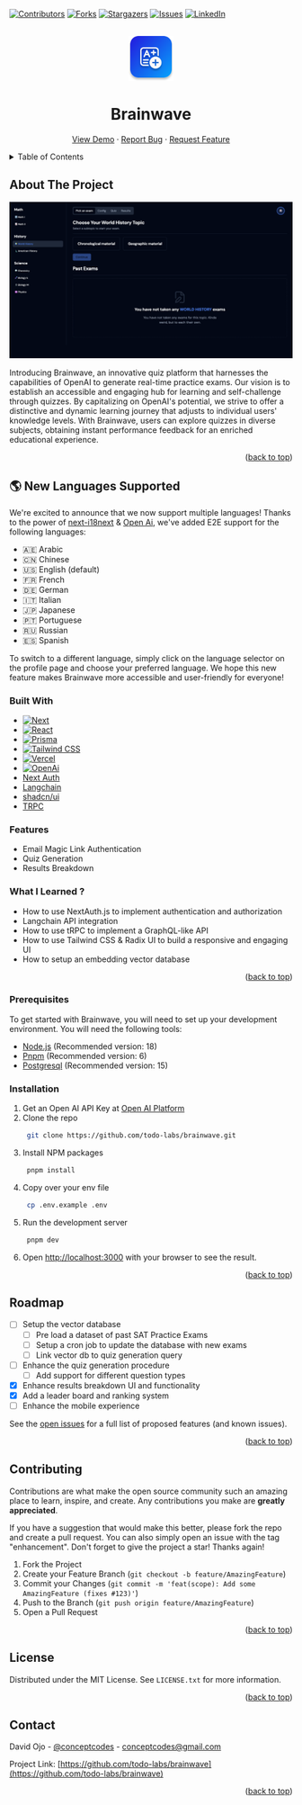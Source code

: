 <a name="readme-top"></a>

[![Contributors][contributors-shield]][contributors-url]
[![Forks][forks-shield]][forks-url]
[![Stargazers][stars-shield]][stars-url]
[![Issues][issues-shield]][issues-url]
[![LinkedIn][linkedin-shield]][linkedin-url]

<br />
<div align="center">
  <a href="https://github.com/todo-labs/brainwave">
    <img src="public/logo.svg" alt="Logo" width="80" height="80">
  </a>

<h1 align="center">Brainwave</h1>
  <p align="center">
    <a href="https://brainwave.quest">View Demo</a>
    ·
    <a href="https://github.com/todo-labs/brainwave/issues/new?assignees=&labels=&projects=&template=bug_report.md&title=">Report Bug</a>
    ·
    <a href="https://github.com/todo-labs/brainwave/issues/new?assignees=&labels=&projects=&template=feature_request.md&title=">Request Feature</a>
  </p>
</div>

<details>
  <summary>Table of Contents</summary>
  <ol>
    <li>
      <a href="#about-the-project">About The Project</a>
      <ul>
        <li><a href="#built-with">Built With</a></li>
      </ul>
    </li>
    <li>
      <a href="#getting-started">Getting Started</a>
      <ul>
        <li><a href="#prerequisites">Prerequisites</a></li>
        <li><a href="#installation">Installation</a></li>
      </ul>
    </li>
    <li><a href="#roadmap">Roadmap</a></li>
    <li><a href="#contributing">Contributing</a></li>
    <li><a href="#license">License</a></li>
    <li><a href="#contact">Contact</a></li>
  </ol>
</details>

## About The Project

[![Product Name Screen Shot][product-screenshot]][app-url]

Introducing Brainwave, an innovative quiz platform that harnesses the capabilities of OpenAI to generate real-time practice exams. Our vision is to establish an accessible and engaging hub for learning and self-challenge through quizzes. By capitalizing on OpenAI's potential, we strive to offer a distinctive and dynamic learning journey that adjusts to individual users' knowledge levels. With Brainwave, users can explore quizzes in diverse subjects, obtaining instant performance feedback for an enriched educational experience.

<p align="right">(<a href="#readme-top">back to top</a>)</p>

## 🌎 New Languages Supported

We're excited to announce that we now support multiple languages! Thanks to the power of [next-i18next](https://www.npmjs.com/package/next-i18next) & [Open Ai](https://openai.com/), we've added E2E support for the following languages:

- 🇦🇪 Arabic
- 🇨🇳 Chinese
- 🇺🇸 English (default)
- 🇫🇷 French
- 🇩🇪 German
- 🇮🇹 Italian
- 🇯🇵 Japanese
- 🇵🇹 Portuguese
- 🇷🇺 Russian
- 🇪🇸 Spanish

To switch to a different language, simply click on the language selector on the profile page and choose your preferred language. We hope this new feature makes Brainwave more accessible and user-friendly for everyone!

### Built With

- [![Next][Next.js]][Next-url]
- [![React][React.js]][React-url]
- [![Prisma][Prisma]][Prisma-url]
- [![Tailwind CSS][Tailwind CSS]][Tailwind CSS-url]
- [![Vercel][Vercel]][Verce-url]
- [![OpenAi][OpenAi]][OpenAi-url]
- [Next Auth](https://next-auth.js.org/)
- [Langchain](https://js.langchain.com/docs/get_started/introduction)
- [shadcn/ui](https://ui.shadcn.com/docs)
- [TRPC](https://trpc.io/)

### Features

- Email Magic Link Authentication
- Quiz Generation
- Results Breakdown

### What I Learned ?

- How to use NextAuth.js to implement authentication and authorization
- Langchain API integration
- How to use tRPC to implement a GraphQL-like API
- How to use Tailwind CSS & Radix UI to build a responsive and engaging UI
- How to setup an embedding vector database

<p align="right">(<a href="#readme-top">back to top</a>)</p>

### Prerequisites

To get started with Brainwave, you will need to set up your development environment. You will need the following tools:

- [Node.js](https://nodejs.org/) (Recommended version: 18)
- [Pnpm](https://pnpm.io/) (Recommended version: 6)
- [Postgresql](https://www.postgresql.org/) (Recommended version: 15)

### Installation

1. Get an Open AI API Key at [Open AI Platform](https://platform.openai.com/)
2. Clone the repo
   ```bash
    git clone https://github.com/todo-labs/brainwave.git
   ```
3. Install NPM packages
   ```bash
    pnpm install
   ```
4. Copy over your env file
   ```bash
    cp .env.example .env
   ```
5. Run the development server
   ```bash
    pnpm dev
   ```
6. Open [http://localhost:3000](http://localhost:3000) with your browser to see the result.

<p align="right">(<a href="#readme-top">back to top</a>)</p>

## Roadmap

- [ ] Setup the vector database
  - [ ] Pre load a dataset of past SAT Practice Exams
  - [ ] Setup a cron job to update the database with new exams
  - [ ] Link vector db to quiz generation query
- [ ] Enhance the quiz generation procedure
  - [ ] Add support for different question types
- [x] Enhance results breakdown UI and functionality
- [x] Add a leader board and ranking system
- [ ] Enhance the mobile experience

See the [open issues](https://github.com/todo-labs/brainwave/issues) for a full list of proposed features (and known issues).

<p align="right">(<a href="#readme-top">back to top</a>)</p>

## Contributing

Contributions are what make the open source community such an amazing place to learn, inspire, and create. Any contributions you make are **greatly appreciated**.

If you have a suggestion that would make this better, please fork the repo and create a pull request. You can also simply open an issue with the tag "enhancement".
Don't forget to give the project a star! Thanks again!

1. Fork the Project
2. Create your Feature Branch (`git checkout -b feature/AmazingFeature`)
3. Commit your Changes (`git commit -m 'feat(scope): Add some AmazingFeature (fixes #123)'`)
4. Push to the Branch (`git push origin feature/AmazingFeature`)
5. Open a Pull Request

<p align="right">(<a href="#readme-top">back to top</a>)</p>

## License

Distributed under the MIT License. See `LICENSE.txt` for more information.

<p align="right">(<a href="#readme-top">back to top</a>)</p>

## Contact

David Ojo - [@conceptcodes](https://github.com/conceptcodes) - conceptcodes@gmail.com

Project Link: [https://github.com/todo-labs/brainwave](https://github.com/todo-labs/brainwave)

<p align="right">(<a href="#readme-top">back to top</a>)</p>

[contributors-shield]: https://img.shields.io/github/contributors/todo-labs/brainwave.svg?style=for-the-badge
[contributors-url]: https://github.com/todo-labs/brainwave/graphs/contributors
[forks-shield]: https://img.shields.io/github/forks/todo-labs/brainwave.svg?style=for-the-badge
[forks-url]: https://github.com/todo-labs/brainwave/network/members
[stars-shield]: https://img.shields.io/github/stars/todo-labs/brainwave.svg?style=for-the-badge
[stars-url]: https://github.com/todo-labs/brainwave/stargazers
[issues-shield]: https://img.shields.io/github/issues/todo-labs/brainwave.svg?style=for-the-badge
[issues-url]: https://github.com/todo-labs/brainwave/issues
[linkedin-shield]: https://img.shields.io/badge/-LinkedIn-black.svg?style=for-the-badge&logo=linkedin&colorB=555
[linkedin-url]: https://linkedin.com/in/david-ojo-66a12a147
[product-screenshot]: public/screenshot.png
[Next.js]: https://img.shields.io/badge/next.js-000000?style=for-the-badge&logo=nextdotjs&logoColor=white
[Next-url]: https://nextjs.org/
[React.js]: https://img.shields.io/badge/React-20232A?style=for-the-badge&logo=react&logoColor=61DAFB
[React-url]: https://reactjs.org/
[Prisma]: https://img.shields.io/badge/Prisma-3982CE?style=for-the-badge&logo=Prisma&logoColor=white
[Prisma-url]: https://www.prisma.io/
[app-url]: https://brainwave.quest
[Verce-url]: https://vercel.com/
[Vercel]: https://img.shields.io/badge/vercel-%23000000.svg?style=for-the-badge&logo=vercel&logoColor=white
[Tailwind CSS]: https://img.shields.io/badge/Tailwind%20CSS-38B2AC?style=for-the-badge&logo=tailwind-css&logoColor=white
[Tailwind CSS-url]: https://tailwindcss.com/
[OpenAi]: https://img.shields.io/badge/chatGPT-74aa9c?style=for-the-badge&logo=openai&logoColor=white
[OpenAi-url]: https://openai.com/
